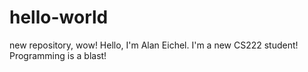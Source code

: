 # hello-world
new repository, wow!
Hello, I'm Alan Eichel. I'm a new CS222 student! Programming is a blast!
